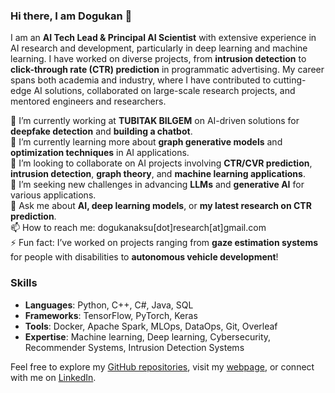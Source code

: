 ### Hi there, I am Dogukan 👋

I am an **AI Tech Lead & Principal AI Scientist** with extensive experience in AI research and development, particularly in deep learning and machine learning. I have worked on diverse projects, from **intrusion detection** to **click-through rate (CTR) prediction** in programmatic advertising. My career spans both academia and industry, where I have contributed to cutting-edge AI solutions, collaborated on large-scale research projects, and mentored engineers and researchers.

🔭 I’m currently working at **TUBITAK BILGEM** on AI-driven solutions for **deepfake detection** and **building a chatbot**.  
🌱 I’m currently learning more about **graph generative models** and **optimization techniques** in AI applications.  
👯 I’m looking to collaborate on AI projects involving **CTR/CVR prediction**, **intrusion detection**, **graph theory**, and **machine learning applications**.  
🤔 I’m seeking new challenges in advancing **LLMs** and **generative AI** for various applications.  
💬 Ask me about **AI, deep learning models**, or **my latest research on CTR prediction**.  
📫 How to reach me: dogukanaksu[dot]research[at]gmail.com  
⚡ Fun fact: I’ve worked on projects ranging from **gaze estimation systems** for people with disabilities to **autonomous vehicle development**!

### Skills
- **Languages**: Python, C++, C#, Java, SQL  
- **Frameworks**: TensorFlow, PyTorch, Keras  
- **Tools**: Docker, Apache Spark, MLOps, DataOps, Git, Overleaf  
- **Expertise**: Machine learning, Deep learning, Cybersecurity, Recommender Systems, Intrusion Detection Systems

Feel free to explore my [GitHub repositories](https://github.com/aksudogukan), visit my [webpage](https://aksudogukan.github.io/), or connect with me on [LinkedIn](https://www.linkedin.com/in/dogukanaksu).
